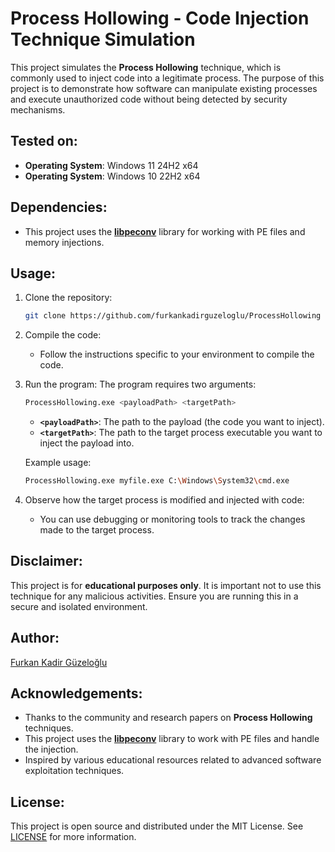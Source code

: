 # Process Hollowing - Code Injection Technique Simulation

This project simulates the **Process Hollowing** technique, which is commonly used to inject code into a legitimate process. The purpose of this project is to demonstrate how software can manipulate existing processes and execute unauthorized code without being detected by security mechanisms.

## Tested on:
- **Operating System**: Windows 11 24H2 x64
- **Operating System**: Windows 10 22H2 x64

## Dependencies:
- This project uses the [**libpeconv**](https://github.com/hasherezade/libpeconv) library for working with PE files and memory injections.

## Usage:
1. Clone the repository:
    ```bash
    git clone https://github.com/furkankadirguzeloglu/ProcessHollowing
    ```

2. Compile the code:
    - Follow the instructions specific to your environment to compile the code.

3. Run the program:
    The program requires two arguments:
    ```bash
    ProcessHollowing.exe <payloadPath> <targetPath>
    ```

    - **`<payloadPath>`**: The path to the payload (the code you want to inject).
    - **`<targetPath>`**: The path to the target process executable you want to inject the payload into.

    Example usage:
    ```bash
    ProcessHollowing.exe myfile.exe C:\Windows\System32\cmd.exe
    ```

4. Observe how the target process is modified and injected with code:
    - You can use debugging or monitoring tools to track the changes made to the target process.

## Disclaimer:
This project is for **educational purposes only**. It is important not to use this technique for any malicious activities. Ensure you are running this in a secure and isolated environment.

## Author:
[Furkan Kadir Güzeloğlu](https://github.com/furkankadirguzeloglu)

## Acknowledgements:
- Thanks to the community and research papers on **Process Hollowing** techniques.
- This project uses the [**libpeconv**](https://github.com/hasherezade/libpeconv) library to work with PE files and handle the injection.
- Inspired by various educational resources related to advanced software exploitation techniques.
  
## License:
This project is open source and distributed under the MIT License. See [LICENSE](https://github.com/furkankadirguzeloglu/ProcessHollowing/blob/main/LICENSE) for more information.
